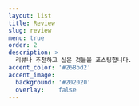```yaml
---
layout: list
title: Review
slug: review
menu: true
order: 2
description: >
  리뷰나 추천하고 싶은 것들을 포스팅합니다.
accent_color: '#268bd2'
accent_image:
  background: '#202020'
  overlay:    false
---
```

